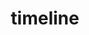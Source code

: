 ---
title: timeline
permalink: /docs/StandardLibrary#timeline
parent: Standard Library
has_children: false
nav_order: {navOrder}
---
